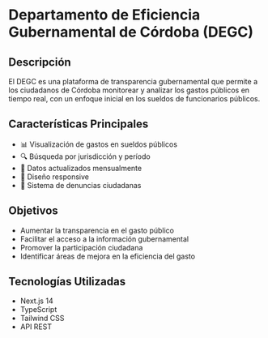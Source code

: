 # Departamento de Eficiencia Gubernamental de Córdoba (DEGC)

## Descripción
El DEGC es una plataforma de transparencia gubernamental que permite a los ciudadanos de Córdoba monitorear y analizar los gastos públicos en tiempo real, con un enfoque inicial en los sueldos de funcionarios públicos.

## Características Principales
- 📊 Visualización de gastos en sueldos públicos
- 🔍 Búsqueda por jurisdicción y período
- 📅 Datos actualizados mensualmente
- 📱 Diseño responsive
- 🚨 Sistema de denuncias ciudadanas

## Objetivos
- Aumentar la transparencia en el gasto público
- Facilitar el acceso a la información gubernamental
- Promover la participación ciudadana
- Identificar áreas de mejora en la eficiencia del gasto

## Tecnologías Utilizadas
- Next.js 14
- TypeScript
- Tailwind CSS
- API REST



